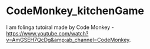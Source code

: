 # CodeMonkey_kitchenGame
I am folinga tutoiral made by Code Monkey -  https://www.youtube.com/watch?v=AmGSEH7QcDg&amp;ab_channel=CodeMonkey. 
